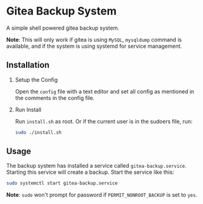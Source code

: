 # Gitea Backup System

A simple shell powered gitea backup system.

**Note**: This will only work if gitea is using `MySQL`, `mysqldump` command
is available, and if the system is using systemd for service management.

## Installation

1. Setup the Config

   Open the `config` file with a text editor and set all config as mentioned in
   the comments in the config file.

2. Run Install

   Run `install.sh` as root. Or if the current user is in the sudoers file, run:

   ```sh
   sudo ./install.sh
   ```

## Usage

The backup system has installed a service called `gitea-backup.service`.
Starting this service will create a backup. Start the service like this:

```sh
sudo systemctl start gitea-backup.service
```

**Note**: `sudo` won't prompt for password if `PERMIT_NONROOT_BACKUP` is set to `yes`.
